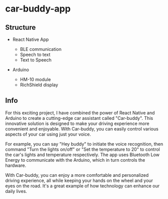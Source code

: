 # car-buddy-app


## Structure

- React Native App
  - BLE communication
  - Speech to text
  - Text to Speech

- Arduino
  - HM-10 module
  - RichShield display

## Info

For this exciting project, I have combined the power of React Native and Arduino to create a cutting-edge car assistant called "Car-buddy". This innovative solution is designed to make your driving experience more convenient and enjoyable. With Car-buddy, you can easily control various aspects of your car using just your voice.

For example, you can say "Hey buddy" to initiate the voice recognition, then command "Turn the lights on/off" or "Set the temperature to 20" to control the car's lights and temperature respectively. The app uses Bluetooth Low Energy to communicate with the Arduino, which in turn controls the hardware.

With Car-buddy, you can enjoy a more comfortable and personalized driving experience, all while keeping your hands on the wheel and your eyes on the road. It's a great example of how technology can enhance our daily lives.